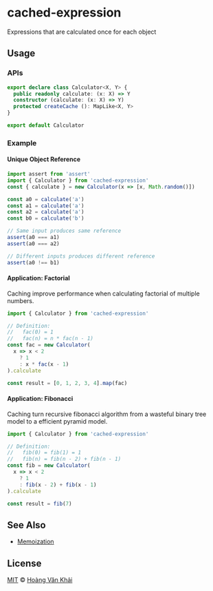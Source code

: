 # cached-expression

Expressions that are calculated once for each object

## Usage

### APIs

```typescript
export declare class Calculator<X, Y> {
  public readonly calculate: (x: X) => Y
  constructor (calculate: (x: X) => Y)
  protected createCache (): MapLike<X, Y>
}

export default Calculator
```

### Example

#### Unique Object Reference

```javascript
import assert from 'assert'
import { Calculator } from 'cached-expression'
const { calculate } = new Calculator(x => [x, Math.random()])

const a0 = calculate('a')
const a1 = calculate('a')
const a2 = calculate('a')
const b0 = calculate('b')

// Same input produces same reference
assert(a0 === a1)
assert(a0 === a2)

// Different inputs produces different reference
assert(a0 !== b1)
```

#### Application: Factorial

Caching improve performance when calculating factorial of multiple numbers.

```javascript
import { Calculator } from 'cached-expression'

// Definition:
//   fac(0) = 1
//   fac(n) = n * fac(n - 1)
const fac = new Calculator(
  x => x < 2
    ? 1
    : x * fac(x - 1)
).calculate

const result = [0, 1, 2, 3, 4].map(fac)
```

#### Application: Fibonacci

Caching turn recursive fibonacci algorithm from a wasteful binary tree model to a efficient pyramid model.

```javascript
import { Calculator } from 'cached-expression'

// Definition:
//   fib(0) = fib(1) = 1
//   fib(n) = fib(n - 2) + fib(n - 1)
const fib = new Calculator(
  x => x < 2
    ? 1
    : fib(x - 2) + fib(x - 1)
).calculate

const result = fib(7)
```

## See Also

* [Memoization](https://en.wikipedia.org/wiki/Memoization)

## License

[MIT](https://git.io/vhaEz) © [Hoàng Văn Khải](https://github.com/KSXGitHub)
